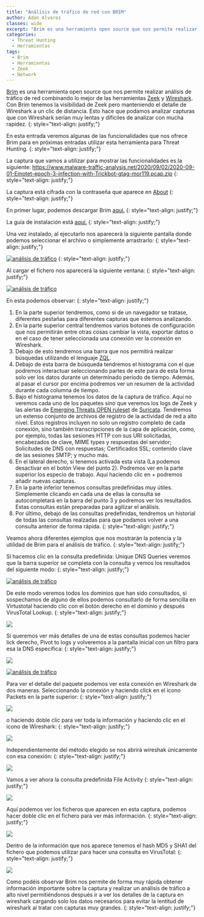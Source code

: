 ```yaml
---
title: "Análisis de tráfico de red con BRIM"
author: Adan Alvarez
classes: wide
excerpt: "Brim es una herramienta open source que nos permite realizar análisis de tráfico de red combinando lo mejor de las herramientas Zeek y Wireshark. Con Brim tenemos la visibilidad de Zeek pero manteniendo el detalle de Wireshark a un clic de distancia. Esto hace que podamos analizar capturas que con Wireshark serían muy lentas y difíciles de analizar con mucha rapidez."
categories:
  - Threat Hunting
  - Herramientas
tags:
  - Brim
  - Herramientas
  - Zeek
  - Network
---
```

[Brim](https://www.brimsecurity.com/) es una herramienta open source que nos permite realizar análisis de tráfico de red combinando lo mejor de las herramientas [Zeek](https://zeek.org/) y [Wireshark](https://www.wireshark.org/). Con Brim tenemos la visibilidad de Zeek pero manteniendo el detalle de Wireshark a un clic de distancia. Esto hace que podamos analizar capturas que con Wireshark serían muy lentas y difíciles de analizar con mucha rapidez.
{: style="text-align: justify;"}

En esta entrada veremos algunas de las funcionalidades que nos ofrece Brim para en próximas entradas utilizar esta herramienta para Threat Hunting.
{: style="text-align: justify;"}

La captura que vamos a utilizar para mostrar las funcionalidades es la siguiente: <https://www.malware-traffic-analysis.net/2020/09/02/2020-09-01-Emotet-epoch-3-infection-with-Trickbot-gtag-mor119.pcap.zip>
{: style="text-align: justify;"}

La captura está cifrada con la contraseña que aparece en [About](https://www.malware-traffic-analysis.net/about.html)
{: style="text-align: justify;"}

En primer lugar, podemos descargar Brim [aquí.](https://www.brimsecurity.com/download/)
{: style="text-align: justify;"}

La guía de instalación está [aquí.](https://github.com/brimsec/brim/wiki/Installation)
{: style="text-align: justify;"}

Una vez instalado, al ejecutarlo nos aparecerá la siguiente pantalla donde podemos seleccionar el archivo o simplemente arrastrarlo:
{: style="text-align: justify;"}

[![análisis de tráfico](https://donttouchmynet.github.io/assets/images/old/Inicio-300x180.png)](https://donttouchmynet.github.io/assets/images/old/Inicio.png)
{: style="text-align: justify;"}

Al cargar el fichero nos aparecerá la siguiente ventana:
{: style="text-align: justify;"}

[![análisis de tráfico](https://donttouchmynet.github.io/assets/images/old/Principal-300x138.png)](https://donttouchmynet.github.io/assets/images/old/Principal.png)

En esta podemos observar:
{: style="text-align: justify;"}

1.  En la parte superior tendremos, como si de un navegador se tratase, diferentes pestañas para diferentes capturas que estemos analizando.
2.  En la parte superior central tendremos varios botones de configuración que nos permitirán entre otras cosas cambiar la vista, exportar datos o en el caso de tener seleccionada una conexión ver la conexión en Wireshark.
3.  Debajo de esto tendremos una barra que nos permitirá realizar búsquedas utilizando el lenguaje [ZQL](https://github.com/brimsec/zq/tree/master/zql/docs).
4.  Debajo de esta barra de búsqueda tendremos el histograma con el que podremos interactuar seleccionando partes de este para de esta forma solo ver los datos durante un determinado periodo de tiempo. Además, al pasar el cursor por encima podremos ver un resumen de la actividad durante cada columna de tiempo.
5.  Bajo el histograma tenemos los datos de la captura de tráfico. Aquí no veremos cada uno de los paquetes sino que veremos los logs de Zeek y las alertas de [Emerging Threats OPEN ruleset](https://rules.emergingthreats.net/OPEN_download_instructions.html) de [Suricata](https://suricata-ids.org/). Tendremos un extenso conjunto de archivos de registro de la actividad de red a alto nivel. Estos registros incluyen no solo un registro completo de cada conexión, sino también transcripciones de la capa de aplicación, como, por ejemplo, todas las sesiones HTTP con sus URI solicitadas, encabezados de clave, MIME types y respuestas del servidor; Solicitudes de DNS con respuestas; Certificados SSL; contenido clave de las sesiones SMTP; y mucho más.
6.  En el lateral derecho, si tenemos activada esta vista (La podemos desactivar en el botón View del punto 2). Podremos ver en la parte superior los especio de trabajo. Aquí haciendo clic en + podremos añadir nuevas capturas.
7.  En la parte inferior tenemos consultas predefinidas muy útiles. Simplemente clicando en cada una de ellas la consulta se autocompletará en la barra del punto 3 y podremos ver los resultados. Estas consultas están preparadas para agilizar el análisis.
8.  Por último, debajo de las consultas predefinidas, tendremos un historial de todas las consultas realzadas para que podamos volver a una consulta anterior de forma rápida.
{: style="text-align: justify;"}

Veamos ahora diferentes ejemplos que nos mostrarán la potencia y la utilidad de Brim para el análisis de tráfico.
{: style="text-align: justify;"}

Si hacemos clic en la consulta predefinida: Unique DNS Queries veremos que la barra superior se completa con la consulta y vemos los resultados del siguiente modo:
{: style="text-align: justify;"}

[![análisis de tráfico](https://donttouchmynet.github.io/assets/images/old/DNS-requests-300x178.png)](https://donttouchmynet.github.io/assets/images/old/DNS-requests.png)

De este modo veremos todos los dominios que han sido consultados, si sospechamos de alguno de ellos podemos consultarlo de forma sencilla en Virtustotal haciendo clic con el botón derecho en el dominio y después VirusTotal Lookup.
{: style="text-align: justify;"}

[![](https://donttouchmynet.github.io/assets/images/old/VirusTotal-1024x744.png)](https://donttouchmynet.github.io/assets/images/old/VirusTotal.png)

Si queremos ver más detalles de una de estas consultas podemos hacier lick derecho, Pivot to logs y volveremos a la pantalla inicial con un filtro para esa la DNS específica:
{: style="text-align: justify;"}

[![](https://donttouchmynet.github.io/assets/images/old/pivottologs-1024x670.png)](https://donttouchmynet.github.io/assets/images/old/pivottologs.png)

[![análisis de tráfico](https://donttouchmynet.github.io/assets/images/old/consultaDNS-1024x304.png)](https://donttouchmynet.github.io/assets/images/old/consultaDNS.png)

Para ver el detalle del paquete podemos ver esta conexión en Wireshark de dos maneras. Seleccionando la conexión y haciendo click en el icono Packets en la parte superior:
{: style="text-align: justify;"}

[![](https://donttouchmynet.github.io/assets/images/old/whiresarkclicpackets-1024x316.png)](https://donttouchmynet.github.io/assets/images/old/whiresarkclicpackets.png)

o haciendo doble clic para ver toda la información y haciendo clic en el icono de Wireshark:
{: style="text-align: justify;"}

[![](https://donttouchmynet.github.io/assets/images/old/whiresarkclic2packets.png)](https://donttouchmynet.github.io/assets/images/old/whiresarkclic2packets.png)

Independientemente del método elegido se nos abrirá wireshak únicamente con esa conexión:
{: style="text-align: justify;"}

[![](https://donttouchmynet.github.io/assets/images/old/whireshark-1.png)](https://donttouchmynet.github.io/assets/images/old/whireshark-1.png)

Vamos a ver ahora la consulta predefinida File Activity
{: style="text-align: justify;"}

[![](https://donttouchmynet.github.io/assets/images/old/fileactivity-1024x392.png)](https://donttouchmynet.github.io/assets/images/old/fileactivity.png)

Aquí podemos ver los ficheros que aparecen en esta captura, podemos hacer doble clic en el fichero para ver más información.
{: style="text-align: justify;"}

[![](https://donttouchmynet.github.io/assets/images/old/file.png)](https://donttouchmynet.github.io/assets/images/old/file.png)

Dentro de la información que nos aparece tenemos el hash MD5 y SHA1 del fichero que podemos utilizar para hacer una consulta en VirusTotal:
{: style="text-align: justify;"}

[![](https://donttouchmynet.github.io/assets/images/old/lookupvirustotalfile.png)](https://donttouchmynet.github.io/assets/images/old/lookupvirustotalfile.png)

Como podéis observar Brim nos permite de forma muy rápida obtener información importante sobre la captura y realizar un análisis de tráfico a alto nivel permitiéndonos después ir a ver los detalles de la captura en wireshark cargando solo los datos necesarios para evitar la lentitud de wireshark al tratar con capturas muy grandes.
{: style="text-align: justify;"}